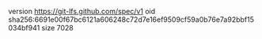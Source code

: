 version https://git-lfs.github.com/spec/v1
oid sha256:6691e00f67bc6121a606248c72d7e16ef9509cf59a0b76e7a92bbf15034bf941
size 7028
